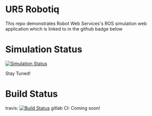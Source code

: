 # UR5 Robotiq
This repo demonstrates Robot Web Services's ROS simulation web application which is linked to in the github badge below

# Simulation Status
[![Simulation Status](https://s3.amazonaws.com/rwsapi/ur5_robotiq.svg)](https://robotwebservices.com/githubapp/robotwebservices/ur5_robotiq)

Stay Tuned!

# Build Status
travis: [![Build Status](https://travis-ci.org/RobotWebServices/ur5_robotiq.svg?branch=master)](https://travis-ci.org/RobotWebServices/ur5_robotiq)
gitlab CI: Coming soon!



